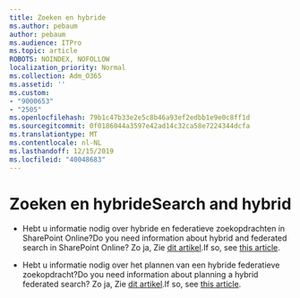 ```yaml
---
title: Zoeken en hybride
ms.author: pebaum
author: pebaum
ms.audience: ITPro
ms.topic: article
ROBOTS: NOINDEX, NOFOLLOW
localization_priority: Normal
ms.collection: Adm_O365
ms.assetid: ''
ms.custom:
- "9000653"
- "2505"
ms.openlocfilehash: 79b1c47b33e2e5c8b46a93ef2edbb1e9e0c8ff1d
ms.sourcegitcommit: 0f0186044a3597e42ad14c32ca58e7224344dcfa
ms.translationtype: MT
ms.contentlocale: nl-NL
ms.lasthandoff: 12/15/2019
ms.locfileid: "40048683"
---
```

# <a name="search-and-hybrid"></a><span data-ttu-id="7e0b9-102">Zoeken en hybride</span><span class="sxs-lookup"><span data-stu-id="7e0b9-102">Search and hybrid</span></span>

- <span data-ttu-id="7e0b9-103">Hebt u informatie nodig over hybride en federatieve zoekopdrachten in SharePoint Online?</span><span class="sxs-lookup"><span data-stu-id="7e0b9-103">Do you need information about hybrid and federated search in SharePoint Online?</span></span> <span data-ttu-id="7e0b9-104">Zo ja, Zie [dit artikel](https://docs.microsoft.com/sharepoint/hybrid/hybrid-search-in-sharepoint).</span><span class="sxs-lookup"><span data-stu-id="7e0b9-104">If so, see [this article](https://docs.microsoft.com/sharepoint/hybrid/hybrid-search-in-sharepoint).</span></span>

- <span data-ttu-id="7e0b9-105">Hebt u informatie nodig over het plannen van een hybride federatieve zoekopdracht?</span><span class="sxs-lookup"><span data-stu-id="7e0b9-105">Do you need information about planning a hybrid federated search?</span></span>  <span data-ttu-id="7e0b9-106">Zo ja, Zie [dit artikel](https://docs.microsoft.com/sharepoint/hybrid/plan-hybrid-federated-search).</span><span class="sxs-lookup"><span data-stu-id="7e0b9-106">If so, see [this article](https://docs.microsoft.com/sharepoint/hybrid/plan-hybrid-federated-search).</span></span>



